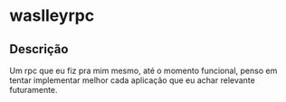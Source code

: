 # waslleyrpc

## Descrição

Um rpc que eu fiz pra mim mesmo, até o momento funcional, penso em tentar implementar melhor cada aplicação que eu achar relevante futuramente.